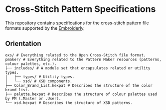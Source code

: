 # Cross-Stitch Pattern Specifications

This repository contains specifications for the cross-stitch pattern file formats supported by the [Embroiderly](https://github.com/embroidery-space/embroiderly).

## Orientation

```text
oxs/ # Everything related to the Open Cross-Stitch file format.
pmaker/ # Everything related to the Pattern Maker resources (patterns, colour palettes, etc.).
├── includes/ # A module set that encapsulates related or utility types.
│   ├── types/ # Utility types.
│   └── xsd/ # XSD components.
├── Color_Brand_List.hexpat # Describes the structure of the color brand list.
├── palette.hexpat # Describes the structure of colour palettes used by PM (.Master or .User).
└── xsd.hexpat # Describes the structure of XSD patterns.
```
